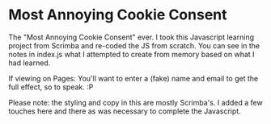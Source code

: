 # Most Annoying Cookie Consent
The "Most Annoying Cookie Consent" ever. I took this Javascript learning project from Scrimba and re-coded the JS from scratch. You can see in the notes in index.js what I attempted to create from memory based on what I had learned. 

If viewing on Pages: You'll want to enter a (fake) name and email to get the full effect, so to speak. :P
 
Please note: the styling and copy in this are mostly Scrimba's. I added a few touches here and there as was necessary to complete the Javascript.
